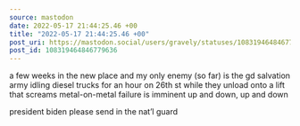 ```yaml
---
source: mastodon
date: 2022-05-17 21:44:25.46 +00
title: "2022-05-17 21:44:25.46 +00"
post_uri: https://mastodon.social/users/gravely/statuses/108319464846779636
post_id: 108319464846779636
---
```

a few weeks in the new place and my only enemy (so far) is the gd salvation army idling diesel trucks for an hour on 26th st while they unload onto a lift that screams metal-on-metal failure is imminent up and down, up and down

president biden please send in the nat’l guard


